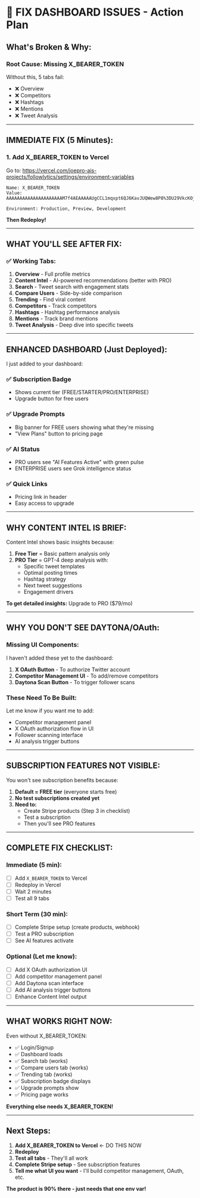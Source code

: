 # 🔧 FIX DASHBOARD ISSUES - Action Plan

## **What's Broken & Why:**

### **Root Cause: Missing X_BEARER_TOKEN**
Without this, 5 tabs fail:
- ❌ Overview
- ❌ Competitors  
- ❌ Hashtags
- ❌ Mentions
- ❌ Tweet Analysis

---

## **IMMEDIATE FIX (5 Minutes):**

### **1. Add X_BEARER_TOKEN to Vercel**

Go to: https://vercel.com/joepro-ais-projects/followlytics/settings/environment-variables

```
Name: X_BEARER_TOKEN
Value: AAAAAAAAAAAAAAAAAAAAAM7f4AEAAAAAUgCCL1mqxpt6QJ6KavJUQWew8P8%3DU29VkcKOjSF0s7UgGYajQQG3V1P9EJzRY8x6ZWI1u5LCC5H5nu

Environment: Production, Preview, Development
```

**Then Redeploy!**

---

## **WHAT YOU'LL SEE AFTER FIX:**

### **✅ Working Tabs:**
1. **Overview** - Full profile metrics
2. **Content Intel** - AI-powered recommendations (better with PRO)
3. **Search** - Tweet search with engagement stats
4. **Compare Users** - Side-by-side comparison
5. **Trending** - Find viral content
6. **Competitors** - Track competitors
7. **Hashtags** - Hashtag performance analysis
8. **Mentions** - Track brand mentions
9. **Tweet Analysis** - Deep dive into specific tweets

---

## **ENHANCED DASHBOARD (Just Deployed):**

I just added to your dashboard:

### **✅ Subscription Badge**
- Shows current tier (FREE/STARTER/PRO/ENTERPRISE)
- Upgrade button for free users

### **✅ Upgrade Prompts**
- Big banner for FREE users showing what they're missing
- "View Plans" button to pricing page

### **✅ AI Status**  
- PRO users see "AI Features Active" with green pulse
- ENTERPRISE users see Grok intelligence status

### **✅ Quick Links**
- Pricing link in header
- Easy access to upgrade

---

## **WHY CONTENT INTEL IS BRIEF:**

Content Intel shows basic insights because:

1. **Free Tier** = Basic pattern analysis only
2. **PRO Tier** = GPT-4 deep analysis with:
   - Specific tweet templates
   - Optimal posting times
   - Hashtag strategy
   - Next tweet suggestions
   - Engagement drivers

**To get detailed insights:** Upgrade to PRO ($79/mo)

---

## **WHY YOU DON'T SEE DAYTONA/OAuth:**

### **Missing UI Components:**

I haven't added these yet to the dashboard:
1. **X OAuth Button** - To authorize Twitter account
2. **Competitor Management UI** - To add/remove competitors
3. **Daytona Scan Button** - To trigger follower scans

### **These Need To Be Built:**

Let me know if you want me to add:
- Competitor management panel
- X OAuth authorization flow in UI
- Follower scanning interface
- AI analysis trigger buttons

---

## **SUBSCRIPTION FEATURES NOT VISIBLE:**

You won't see subscription benefits because:

1. **Default = FREE tier** (everyone starts free)
2. **No test subscriptions created yet**
3. **Need to:**
   - Create Stripe products (Step 3 in checklist)
   - Test a subscription
   - Then you'll see PRO features

---

## **COMPLETE FIX CHECKLIST:**

### **Immediate (5 min):**
- [ ] Add `X_BEARER_TOKEN` to Vercel
- [ ] Redeploy in Vercel
- [ ] Wait 2 minutes
- [ ] Test all 9 tabs

### **Short Term (30 min):**
- [ ] Complete Stripe setup (create products, webhook)
- [ ] Test a PRO subscription
- [ ] See AI features activate

### **Optional (Let me know):**
- [ ] Add X OAuth authorization UI
- [ ] Add competitor management panel
- [ ] Add Daytona scan interface
- [ ] Add AI analysis trigger buttons
- [ ] Enhance Content Intel output

---

## **WHAT WORKS RIGHT NOW:**

Even without X_BEARER_TOKEN:
- ✅ Login/Signup
- ✅ Dashboard loads
- ✅ Search tab (works)
- ✅ Compare users tab (works)
- ✅ Trending tab (works)
- ✅ Subscription badge displays
- ✅ Upgrade prompts show
- ✅ Pricing page works

**Everything else needs X_BEARER_TOKEN!**

---

## **Next Steps:**

1. **Add X_BEARER_TOKEN to Vercel** ← DO THIS NOW
2. **Redeploy**
3. **Test all tabs** - They'll all work
4. **Complete Stripe setup** - See subscription features
5. **Tell me what UI you want** - I'll build competitor management, OAuth, etc.

**The product is 90% there - just needs that one env var!**

